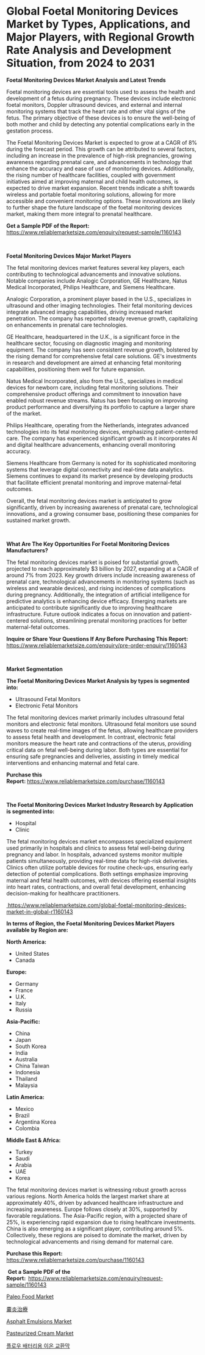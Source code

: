 <p><h1>Global Foetal Monitoring Devices Market by Types, Applications, and Major Players, with Regional Growth Rate Analysis and Development Situation, from 2024 to 2031</h1></p><p><strong>Foetal Monitoring Devices Market Analysis and Latest Trends</strong></p>
<p><p>Foetal monitoring devices are essential tools used to assess the health and development of a fetus during pregnancy. These devices include electronic foetal monitors, Doppler ultrasound devices, and external and internal monitoring systems that track the heart rate and other vital signs of the fetus. The primary objective of these devices is to ensure the well-being of both mother and child by detecting any potential complications early in the gestation process.</p><p>The Foetal Monitoring Devices Market is expected to grow at a CAGR of 8% during the forecast period. This growth can be attributed to several factors, including an increase in the prevalence of high-risk pregnancies, growing awareness regarding prenatal care, and advancements in technology that enhance the accuracy and ease of use of monitoring devices. Additionally, the rising number of healthcare facilities, coupled with government initiatives aimed at improving maternal and child health outcomes, is expected to drive market expansion. Recent trends indicate a shift towards wireless and portable foetal monitoring solutions, allowing for more accessible and convenient monitoring options. These innovations are likely to further shape the future landscape of the foetal monitoring devices market, making them more integral to prenatal healthcare.</p></p>
<p><strong>Get a Sample PDF of the Report:&nbsp;</strong> <a href="https://www.reliablemarketsize.com/enquiry/request-sample/1160143">https://www.reliablemarketsize.com/enquiry/request-sample/1160143</a></p>
<p>&nbsp;</p>
<p><strong>Foetal Monitoring Devices Major Market Players</strong></p>
<p><p>The fetal monitoring devices market features several key players, each contributing to technological advancements and innovative solutions. Notable companies include Analogic Corporation, GE Healthcare, Natus Medical Incorporated, Philips Healthcare, and Siemens Healthcare.</p><p>Analogic Corporation, a prominent player based in the U.S., specializes in ultrasound and other imaging technologies. Their fetal monitoring devices integrate advanced imaging capabilities, driving increased market penetration. The company has reported steady revenue growth, capitalizing on enhancements in prenatal care technologies.</p><p>GE Healthcare, headquartered in the U.K., is a significant force in the healthcare sector, focusing on diagnostic imaging and monitoring equipment. The company has seen consistent revenue growth, bolstered by the rising demand for comprehensive fetal care solutions. GE's investments in research and development are aimed at enhancing fetal monitoring capabilities, positioning them well for future expansion.</p><p>Natus Medical Incorporated, also from the U.S., specializes in medical devices for newborn care, including fetal monitoring solutions. Their comprehensive product offerings and commitment to innovation have enabled robust revenue streams. Natus has been focusing on improving product performance and diversifying its portfolio to capture a larger share of the market.</p><p>Philips Healthcare, operating from the Netherlands, integrates advanced technologies into its fetal monitoring devices, emphasizing patient-centered care. The company has experienced significant growth as it incorporates AI and digital healthcare advancements, enhancing overall monitoring accuracy.</p><p>Siemens Healthcare from Germany is noted for its sophisticated monitoring systems that leverage digital connectivity and real-time data analytics. Siemens continues to expand its market presence by developing products that facilitate efficient prenatal monitoring and improve maternal-fetal outcomes.</p><p>Overall, the fetal monitoring devices market is anticipated to grow significantly, driven by increasing awareness of prenatal care, technological innovations, and a growing consumer base, positioning these companies for sustained market growth.</p></p>
<p>&nbsp;</p>
<p><strong>What Are The Key Opportunities For Foetal Monitoring Devices Manufacturers?</strong></p>
<p><p>The fetal monitoring devices market is poised for substantial growth, projected to reach approximately $3 billion by 2027, expanding at a CAGR of around 7% from 2023. Key growth drivers include increasing awareness of prenatal care, technological advancements in monitoring systems (such as wireless and wearable devices), and rising incidences of complications during pregnancy. Additionally, the integration of artificial intelligence for predictive analytics is enhancing device efficacy. Emerging markets are anticipated to contribute significantly due to improving healthcare infrastructure. Future outlook indicates a focus on innovation and patient-centered solutions, streamlining prenatal monitoring practices for better maternal-fetal outcomes.</p></p>
<p><strong>Inquire or Share Your Questions If Any Before Purchasing This Report:</strong> <a href="https://www.reliablemarketsize.com/enquiry/pre-order-enquiry/1160143">https://www.reliablemarketsize.com/enquiry/pre-order-enquiry/1160143</a></p>
<p>&nbsp;</p>
<p><strong>Market Segmentation</strong></p>
<p><strong>The Foetal Monitoring Devices Market Analysis by types is segmented into:</strong></p>
<p><ul><li>Ultrasound Fetal Monitors</li><li>Electronic Fetal Monitors</li></ul></p>
<p><p>The fetal monitoring devices market primarily includes ultrasound fetal monitors and electronic fetal monitors. Ultrasound fetal monitors use sound waves to create real-time images of the fetus, allowing healthcare providers to assess fetal health and development. In contrast, electronic fetal monitors measure the heart rate and contractions of the uterus, providing critical data on fetal well-being during labor. Both types are essential for ensuring safe pregnancies and deliveries, assisting in timely medical interventions and enhancing maternal and fetal care.</p></p>
<p><strong>Purchase this Report:&nbsp;</strong><a href="https://www.reliablemarketsize.com/purchase/1160143">https://www.reliablemarketsize.com/purchase/1160143</a></p>
<p>&nbsp;</p>
<p><strong>The Foetal Monitoring Devices Market Industry Research by Application is segmented into:</strong></p>
<p><ul><li>Hospital</li><li>Clinic</li></ul></p>
<p><p>The fetal monitoring devices market encompasses specialized equipment used primarily in hospitals and clinics to assess fetal well-being during pregnancy and labor. In hospitals, advanced systems monitor multiple patients simultaneously, providing real-time data for high-risk deliveries. Clinics often utilize portable devices for routine check-ups, ensuring early detection of potential complications. Both settings emphasize improving maternal and fetal health outcomes, with devices offering essential insights into heart rates, contractions, and overall fetal development, enhancing decision-making for healthcare practitioners.</p></p>
<p><a href="https://www.reliablemarketsize.com/global-foetal-monitoring-devices-market-in-global-r1160143">&nbsp;https://www.reliablemarketsize.com/global-foetal-monitoring-devices-market-in-global-r1160143</a></p>
<p><strong>In terms of Region, the Foetal Monitoring Devices Market Players available by Region are:</strong></p>
<p>
    <p> <strong> North America: </strong>
        <ul>
            <li>United States</li>
            <li>Canada</li>
        </ul>
        </p> 
    <p> <strong> Europe: </strong>
        <ul>
            <li>Germany</li>
            <li>France</li>
            <li>U.K.</li>
            <li>Italy</li>
            <li>Russia</li>
        </ul>
        </p> 
    <p> <strong> Asia-Pacific: </strong>
        <ul>
            <li>China</li>
            <li>Japan</li>
            <li>South Korea</li>
            <li>India</li>
            <li>Australia</li>
            <li>China Taiwan</li>
            <li>Indonesia</li>
            <li>Thailand</li>
            <li>Malaysia</li>
        </ul>
        </p> 
    <p> <strong> Latin America: </strong>
        <ul>
            <li>Mexico</li>
            <li>Brazil</li>
            <li>Argentina Korea</li>
            <li>Colombia</li>
        </ul>
        </p> 
    <p> <strong> Middle East & Africa: </strong>
        <ul>
            <li>Turkey</li>
            <li>Saudi</li>
            <li>Arabia</li>
            <li>UAE</li>
            <li>Korea</li>
        </ul>
    </p>
    </p>
<p><p>The fetal monitoring devices market is witnessing robust growth across various regions. North America holds the largest market share at approximately 40%, driven by advanced healthcare infrastructure and increasing awareness. Europe follows closely at 30%, supported by favorable regulations. The Asia-Pacific region, with a projected share of 25%, is experiencing rapid expansion due to rising healthcare investments. China is also emerging as a significant player, contributing around 5%. Collectively, these regions are poised to dominate the market, driven by technological advancements and rising demand for maternal care.</p></p>
<p><strong>Purchase this Report: </strong><a href="https://www.reliablemarketsize.com/purchase/1160143">https://www.reliablemarketsize.com/purchase/1160143</a></p>
<p>&nbsp;<strong>Get a Sample PDF of the Report:&nbsp;&nbsp;</strong><a href="https://www.reliablemarketsize.com/enquiry/request-sample/1160143">https://www.reliablemarketsize.com/enquiry/request-sample/1160143</a></p>
<p><strong></strong></p>
<p><p><a href="https://www.linkedin.com/pulse/how-regional-global-trends-shaping-paleo-food-market-year-2024-snqqe?trackingId=KPLAQ7TrS%2FyfK2cAU9Nkxg%3D%3D">Paleo Food Market</a></p><p><a href="https://medium.com/@alfredoziemann/pouchitis-treatment-market-%E3%81%AE%E3%82%B0%E3%83%AD%E3%83%BC%E3%83%90%E3%83%AB%E5%B8%82%E5%A0%B4%E6%A6%82%E8%A6%81%E3%81%AF-%E4%B8%96%E7%95%8C%E3%81%8A%E3%82%88%E3%81%B3%E4%B8%BB%E8%A6%81%E5%B8%82%E5%A0%B4%E3%81%AB%E3%81%8A%E3%81%91%E3%82%8B%E6%A5%AD%E7%95%8C%E3%81%AB%E5%BD%B1%E9%9F%BF%E3%82%92%E4%B8%8E%E3%81%88%E3%82%8B%E4%B8%BB%E8%A6%81%E3%81%AA%E3%83%88%E3%83%AC%E3%83%B3%E3%83%89%E3%81%AB%E3%81%A4%E3%81%84%E3%81%A6-%E7%8B%AC%E8%87%AA%E3%81%AE%E8%A6%96%E7%82%B9%E3%82%92%E6%8F%90%E4%BE%9B%E3%81%97%E3%81%BE%E3%81%99-0f4e4bbd1fd1">嚢炎治療</a></p><p><a href="https://issuu.com/reportprime-2/docs/asphalt-emulsions-market-size-2030._12e0c74c900158">Asphalt Emulsions Market</a></p><p><a href="https://www.linkedin.com/pulse/future-insights-pasteurized-cream-market-trends-regional-92wke?trackingId=%2FQdRu95BRTSHJUmYKPGZTw%3D%3D">Pasteurized Cream Market</a></p><p><a href="https://medium.com/@austinalvarez1901/ion-exchange-membrane-for-flow-battery-market-%EC%9D%98-%EA%B8%80%EB%A1%9C%EB%B2%8C-%EC%8B%9C%EC%9E%A5-%EA%B0%9C%EC%9A%94%EB%8A%94-%EC%A0%84-%EC%84%B8%EA%B3%84-%EB%B0%8F-%EC%A3%BC%EC%9A%94-%EC%8B%9C%EC%9E%A5%EC%9D%98-%EC%82%B0%EC%97%85%EC%97%90-%EC%98%81%ED%96%A5%EC%9D%84-%EB%AF%B8%EC%B9%98%EB%8A%94-%EC%A3%BC%EC%9A%94-%ED%8A%B8%EB%A0%8C%EB%93%9C%EC%97%90-%EB%8C%80%ED%95%9C-3bf64cfabf63">플로우 배터리용 이온 교환막</a></p></p>